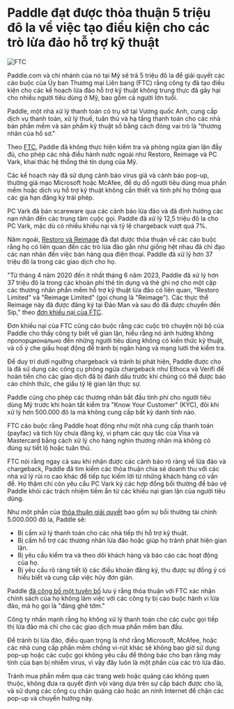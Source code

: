 #  Paddle đạt được thỏa thuận 5 triệu đô la về việc tạo điều kiện cho các trò lừa đảo hỗ trợ kỹ thuật

![FTC](https://www.bleepstatic.com/content/hl-images/2022/02/23/FTC.jpg)

Paddle.com và chi nhánh của nó tại Mỹ sẽ trả 5 triệu đô la để giải quyết các cáo buộc của Ủy ban Thương mại Liên bang (FTC) rằng công ty đã tạo điều kiện cho các kế hoạch lừa đảo hỗ trợ kỹ thuật không trung thực đã gây hại cho nhiều người tiêu dùng ở Mỹ, bao gồm cả người lớn tuổi.

Paddle, một nhà xử lý thanh toán có trụ sở tại Vương quốc Anh, cung cấp dịch vụ thanh toán, xử lý thuế, tuân thủ và hạ tầng thanh toán cho các nhà bán phần mềm và sản phẩm kỹ thuật số bằng cách đóng vai trò là "thương nhân của hồ sơ."

Theo [FTC](http://www.ftc.gov/news-events/news/press-releases/2025/06/paddle-will-pay-5-million-settle-ftc-allegations-unfair-payment-processing-practices-facilitation), Paddle đã không thực hiện kiểm tra và phòng ngừa gian lận đầy đủ, cho phép các nhà điều hành nước ngoài như Restoro, Reimage và PC Vark, khai thác hệ thống thẻ tín dụng của Mỹ.

Các kế hoạch này đã sử dụng cảnh báo virus giả và cảnh báo pop-up, thường giả mạo Microsoft hoặc McAfee, để dụ dỗ người tiêu dùng mua phần mềm hoặc dịch vụ hỗ trợ kỹ thuật không cần thiết và tính phí họ thông qua các gia hạn đăng ký trái phép.

PC Vark đã bán scareware qua các cảnh báo lừa đảo và đã định hướng các nạn nhân đến các trung tâm cuộc gọi. Paddle đã xử lý 12,5 triệu đô la cho PC Vark, mặc dù có nhiều khiếu nại và tỷ lệ chargeback vượt quá 7%.

Năm ngoái, [Restoro và Reimage](https://www.bleepingcomputer.com/news/security/ftc-will-send-255-million-to-victims-of-tech-support-scams/) đã đạt được thỏa thuận về các cáo buộc rằng họ có liên quan đến các trò lừa đảo gần như giống hệt nhau đã chỉ đạo các nạn nhân đến việc bán hàng qua điện thoại. Paddle đã xử lý hơn 37 triệu đô la trong các giao dịch cho họ.

"Từ tháng 4 năm 2020 đến ít nhất tháng 6 năm 2023, Paddle đã xử lý hơn 37 triệu đô la trong các khoản phí thẻ tín dụng và thẻ ghi nợ cho một cặp các thương nhân phần mềm hỗ trợ kỹ thuật lừa đảo có liên quan, "Restoro Limited" và "Reimage Limited" (gọi chung là "Reimage"). Các thực thể Reimage này đã được đăng ký tại Đảo Man và sau đó đã được chuyển đến Síp," theo [đơn khiếu nại của FTC](http://www.ftc.gov/system/files/ftc%5Fgov/pdf/PaddleComplaintForPermanentInjunction%2CMonetaryJudgment%2CandOtherRelief.pdf).

Đơn khiếu nại của FTC cũng cáo buộc rằng các cuộc trò chuyện nội bộ của Paddle cho thấy công ty biết về gian lận, hiểu rằng nó ảnh hưởng không пропорционально đến những người tiêu dùng không có kiến thức kỹ thuật, và cố ý che giấu hoạt động để tránh bị ngân hàng và mạng lưới thẻ kiểm tra.

Để duy trì dưới ngưỡng chargeback và tránh bị phát hiện, Paddle được cho là đã sử dụng các công cụ phòng ngừa chargeback như Ethoca và Verifi để hoàn tiền cho các giao dịch đã bị đánh dấu trước khi chúng có thể được báo cáo chính thức, che giấu tỷ lệ gian lận thực sự.

Paddle cũng cho phép các thương nhân bắt đầu tính phí cho người tiêu dùng Mỹ trước khi hoàn tất kiểm tra "Know Your Customer" (KYC), đôi khi xử lý hơn 500.000 đô la mà không cung cấp bất kỳ danh tính nào.

FTC cáo buộc rằng Paddle hoạt động như một nhà cung cấp thanh toán (payfac) và tích lũy chưa đăng ký, vi phạm các quy tắc của Visa và Mastercard bằng cách xử lý cho hàng nghìn thương nhân mà không có đúng sự tiết lộ hoặc tuân thủ.

FTC nói rằng ngay cả sau khi nhận được các cảnh báo rõ ràng về lừa đảo và chargeback, Paddle đã tìm kiếm các thỏa thuận chia sẻ doanh thu với các nhà xử lý rủi ro cao khác để tiếp tục kiếm lời từ những khách hàng có vấn đề. Họ thậm chí còn yêu cầu PC Vark ký các hợp đồng bồi thường để bảo vệ Paddle khỏi các trách nhiệm tiềm ẩn từ các khiếu nại gian lận của người tiêu dùng.

Như một phần của [thỏa thuận giải quyết](https://www.ftc.gov/system/files/ftc%5Fgov/pdf/PaddleStipulatedFinalOrder.pdf) bao gồm sự bồi thường tài chính 5.000.000 đô la, Paddle sẽ:

* Bị cấm xử lý thanh toán cho các nhà tiếp thị hỗ trợ kỹ thuật.
* Bị cấm hỗ trợ các thương nhân lừa đảo hoặc giúp họ tránh phát hiện gian lận.
* Bị yêu cầu kiểm tra và theo dõi khách hàng và báo cáo các hoạt động của họ.
* Bị yêu cầu rõ ràng tiết lộ các điều khoản đăng ký, thu được sự đồng ý có hiểu biết và cung cấp việc hủy đơn giản.

Paddle [đã công bố một tuyên bố](https://www.paddle.com/blog/statement-on-ftc-agreement) lưu ý rằng thỏa thuận với FTC xác nhận chính sách của họ không làm việc với các công ty bị cáo buộc hành vi lừa đảo, mà họ gọi là "đáng ghê tởm."

Công ty nhấn mạnh rằng họ không xử lý thanh toán cho các cuộc gọi tiếp thị lừa đảo mà chỉ cho các giao dịch mua phần mềm ban đầu.

Để tránh bị lừa đảo, điều quan trọng là nhớ rằng Microsoft, McAfee, hoặc các nhà cung cấp phần mềm chống vi-rút khác sẽ không bao giờ sử dụng pop-up hoặc các cuộc gọi không yêu cầu để thông báo cho bạn rằng máy tính của bạn bị nhiễm virus, vì vậy đây luôn là một phần của các trò lừa đảo.

Tránh mua phần mềm qua các trang web hoặc quảng cáo không quen thuộc, không đưa ra quyết định vội vàng dựa trên sự cấp bách được cho là, và sử dụng các công cụ chặn quảng cáo hoặc an ninh Internet để chặn các pop-up và chuyển hướng này.
